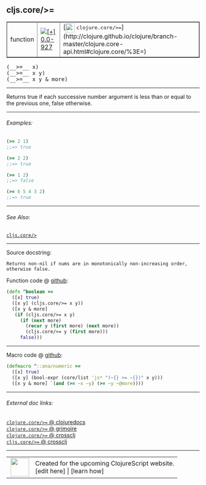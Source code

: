 ## cljs.core/>=



 <table border="1">
<tr>
<td>function</td>
<td><a href="https://github.com/cljsinfo/cljs-api-docs/tree/0.0-927"><img valign="middle" alt="[+] 0.0-927" title="Added in 0.0-927" src="https://img.shields.io/badge/+-0.0--927-lightgrey.svg"></a> </td>
<td>
[<img height="24px" valign="middle" src="http://i.imgur.com/1GjPKvB.png"> <samp>clojure.core/>=</samp>](http://clojure.github.io/clojure/branch-master/clojure.core-api.html#clojure.core/%3E=)
</td>
</tr>
</table>


 <samp>
(__>=__ x)<br>
</samp>
 <samp>
(__>=__ x y)<br>
</samp>
 <samp>
(__>=__ x y & more)<br>
</samp>

---

Returns true if each successive number argument is less than or equal to the
previous one, false otherwise.

---

###### Examples:

```clj
(>= 2 1)
;;=> true

(>= 2 2)
;;=> true

(>= 1 2)
;;=> false

(>= 6 5 4 3 2)
;;=> true
```

---

###### See Also:

[`cljs.core/>`](cljs.core_GT.md)<br>

---


Source docstring:

```
Returns non-nil if nums are in monotonically non-increasing order,
otherwise false.
```


Function code @ [github](https://github.com/clojure/clojurescript/blob/r3269/src/main/cljs/cljs/core.cljs#L2178-L2188):

```clj
(defn ^boolean >=
  ([x] true)
  ([x y] (cljs.core/>= x y))
  ([x y & more]
   (if (cljs.core/>= x y)
     (if (next more)
       (recur y (first more) (next more))
       (cljs.core/>= y (first more)))
     false)))
```

<!--
Repo - tag - source tree - lines:

 <pre>
clojurescript @ r3269
└── src
    └── main
        └── cljs
            └── cljs
                └── <ins>[core.cljs:2178-2188](https://github.com/clojure/clojurescript/blob/r3269/src/main/cljs/cljs/core.cljs#L2178-L2188)</ins>
</pre>

-->

---

Macro code @ [github](https://github.com/clojure/clojurescript/blob/r3269/src/main/clojure/cljs/core.clj#L517-L520):

```clj
(defmacro ^::ana/numeric >=
  ([x] true)
  ([x y] (bool-expr (core/list 'js* "(~{} >= ~{})" x y)))
  ([x y & more] `(and (>= ~x ~y) (>= ~y ~@more))))
```

<!--
Repo - tag - source tree - lines:

 <pre>
clojurescript @ r3269
└── src
    └── main
        └── clojure
            └── cljs
                └── <ins>[core.clj:517-520](https://github.com/clojure/clojurescript/blob/r3269/src/main/clojure/cljs/core.clj#L517-L520)</ins>
</pre>
-->

---


###### External doc links:

[`clojure.core/>=` @ clojuredocs](http://clojuredocs.org/clojure.core/>=)<br>
[`clojure.core/>=` @ grimoire](http://conj.io/store/v1/org.clojure/clojure/1.7.0-beta3/clj/clojure.core/%3E%3D/)<br>
[`clojure.core/>=` @ crossclj](http://crossclj.info/fun/clojure.core/%3E%3D.html)<br>
[`cljs.core/>=` @ crossclj](http://crossclj.info/fun/cljs.core.cljs/%3E%3D.html)<br>

---

 <table>
<tr><td>
<img valign="middle" align="right" width="48px" src="http://i.imgur.com/Hi20huC.png">
</td><td>
Created for the upcoming ClojureScript website.<br>
[edit here] | [learn how]
</td></tr></table>

[edit here]:https://github.com/cljsinfo/cljs-api-docs/blob/master/cljsdoc/cljs.core_GTEQ.cljsdoc
[learn how]:https://github.com/cljsinfo/cljs-api-docs/wiki/cljsdoc-files

<!--

This information was too distracting to show to readers, but I'll leave it
commented here since it is helpful to:

- pretty-print the data used to generate this document
- and show how to retrieve that data



The API data for this symbol:

```clj
{:description "Returns true if each successive number argument is less than or equal to the\nprevious one, false otherwise.",
 :return-type boolean,
 :ns "cljs.core",
 :name ">=",
 :signature ["[x]" "[x y]" "[x y & more]"],
 :history [["+" "0.0-927"]],
 :type "function",
 :related ["cljs.core/>"],
 :full-name-encode "cljs.core_GTEQ",
 :source {:code "(defn ^boolean >=\n  ([x] true)\n  ([x y] (cljs.core/>= x y))\n  ([x y & more]\n   (if (cljs.core/>= x y)\n     (if (next more)\n       (recur y (first more) (next more))\n       (cljs.core/>= y (first more)))\n     false)))",
          :title "Function code",
          :repo "clojurescript",
          :tag "r3269",
          :filename "src/main/cljs/cljs/core.cljs",
          :lines [2178 2188]},
 :extra-sources [{:code "(defmacro ^::ana/numeric >=\n  ([x] true)\n  ([x y] (bool-expr (core/list 'js* \"(~{} >= ~{})\" x y)))\n  ([x y & more] `(and (>= ~x ~y) (>= ~y ~@more))))",
                  :title "Macro code",
                  :repo "clojurescript",
                  :tag "r3269",
                  :filename "src/main/clojure/cljs/core.clj",
                  :lines [517 520]}],
 :examples [{:id "de73d7",
             :content "```clj\n(>= 2 1)\n;;=> true\n\n(>= 2 2)\n;;=> true\n\n(>= 1 2)\n;;=> false\n\n(>= 6 5 4 3 2)\n;;=> true\n```"}],
 :full-name "cljs.core/>=",
 :clj-symbol "clojure.core/>=",
 :docstring "Returns non-nil if nums are in monotonically non-increasing order,\notherwise false."}

```

Retrieve the API data for this symbol:

```clj
;; from Clojure REPL
(require '[clojure.edn :as edn])
(-> (slurp "https://raw.githubusercontent.com/cljsinfo/cljs-api-docs/catalog/cljs-api.edn")
    (edn/read-string)
    (get-in [:symbols "cljs.core/>="]))
```

-->
